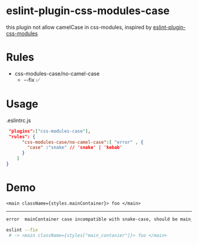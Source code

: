 # eslint-plugin-css-modules-case

this plugin not allow camelCase in css-modules, inspired by [eslint-plugin-css-modules](https://github.com/atfzl/eslint-plugin-css-modules/)

# Rules

- css-modules-case/no-camel-case
  - --fix ✅

# Usage

.eslintrc.js

```json
 "plugins":["css-modules-case"],
 "rules": {
      "css-modules-case/no-camel-case":[ "error" , {
        "case" :"snake" // 'snake' | 'kebab'
      }
    ]
}

```

# Demo

```tsx
<main className={styles.mainContainer}> foo </main>
```

---

```sh
error  mainContainer case incompatible with snake-case, should be main_container

eslint --fix
 # -> <main className={styles["main_contanier"]}> foo </main>
```
